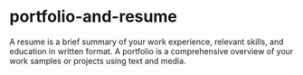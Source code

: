 # portfolio-and-resume
A resume is a brief summary of your work experience, relevant skills, and education in written format. A portfolio is a comprehensive overview of your work samples or projects using text and media.
